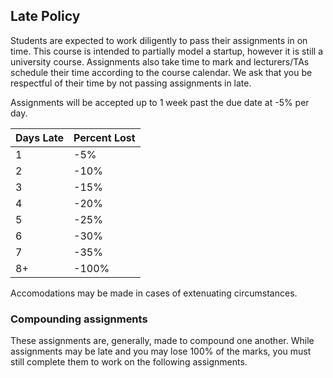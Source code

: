 Late Policy
---

Students are expected to work diligently to pass their assignments in on time. This course is intended to partially model a startup, however it is still a university course. Assignments also take time to mark and lecturers/TAs schedule their time according to the course calendar. We ask that you be respectful of their time by not passing assignments in late.

Assignments will be accepted up to 1 week past the due date at -5% per day.

| Days Late | Percent Lost |
| --- | --- |
| 1 | -5% |
| 2 | -10% |
| 3 | -15% |
| 4 | -20% |
| 5 | -25% |
| 6 | -30% |
| 7 | -35% |
| 8+ | -100% |

Accomodations may be made in cases of extenuating circumstances.

### Compounding assignments

These assignments are, generally, made to compound one another. While assignments may be late and you may lose 100% of the marks, you must still complete them to work on the following assignments.
